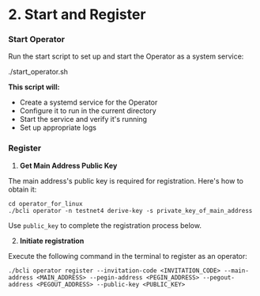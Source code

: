 # 2. Start and Register

### Start Operator

Run the start script to set up and start the Operator as a system service:

./start\_operator.sh

**This script will:**

* Create a systemd service for the Operator
* Configure it to run in the current directory
* Start the service and verify it's running
* Set up appropriate logs

### **Register**

1. **Get Main Address Public Key**

The main address's public key is required for registration. Here's how to obtain it:

```
cd operator_for_linux
./bcli operator -n testnet4 derive-key -s private_key_of_main_address
```

Use `public_key` to complete the registration process below.

2. **Initiate registration**

Execute the following command in the terminal to register as an operator:

```
./bcli operator register --invitation-code <INVITATION_CODE> --main-address <MAIN_ADDRESS> --pegin-address <PEGIN_ADDRESS> --pegout-address <PEGOUT_ADDRESS> --public-key <PUBLIC_KEY>
```
